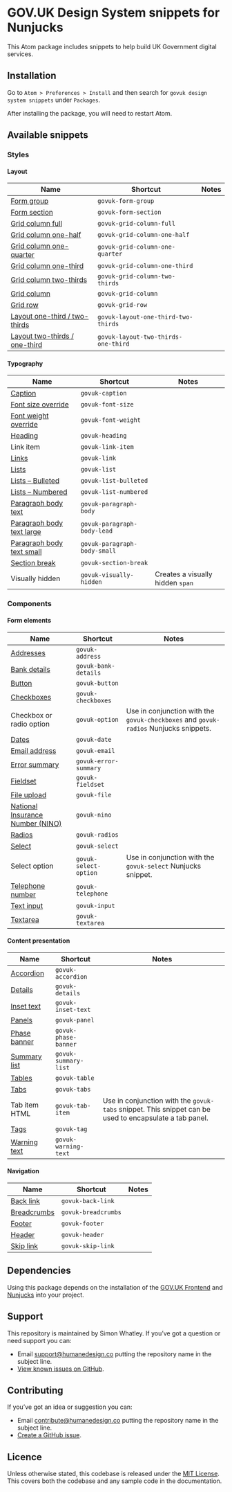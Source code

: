 # GOV.UK Design System snippets for Nunjucks

This Atom package includes snippets to help build UK Government digital services.

## Installation

Go to `Atom > Preferences > Install` and then search for `govuk design system snippets` under `Packages`.

After installing the package, you will need to restart Atom.

## Available snippets

### Styles

#### Layout

|Name|Shortcut|Notes|
|-------------------------|-------------------------|---|
|[Form group](https://design-system.service.gov.uk/)|`govuk-form-group`||
|[Form section](https://design-system.service.gov.uk/)|`govuk-form-section`||
|[Grid column full](https://design-system.service.gov.uk/styles/layout/#full-width)|`govuk-grid-column-full`||
|[Grid column one-half](https://design-system.service.gov.uk/styles/layout/#one-half)|`govuk-grid-column-one-half`||
|[Grid column one-quarter](https://design-system.service.gov.uk/styles/layout/#one-quarter)|`govuk-grid-column-one-quarter`||
|[Grid column one-third](https://design-system.service.gov.uk/styles/layout/#one-third)|`govuk-grid-column-one-third`||
|[Grid column two-thirds](https://design-system.service.gov.uk/styles/layout/#two-thirds)|`govuk-grid-column-two-thirds`||
|[Grid column](https://design-system.service.gov.uk/styles/layout/)|`govuk-grid-column`||
|[Grid row](https://design-system.service.gov.uk/styles/layout/)|`govuk-grid-row`||
|[Layout one-third / two-thirds](https://design-system.service.gov.uk/styles/layout/#two-thirds-one-third)|`govuk-layout-one-third-two-thirds`||
|[Layout two-thirds / one-third](https://design-system.service.gov.uk/styles/layout/#two-thirds-one-third)|`govuk-layout-two-thirds-one-third`||

#### Typography

|Name|Shortcut|Notes|
|-------------------------|-------------------------|---|
|[Caption](https://design-system.service.gov.uk/styles/typography/#headings-with-captions)|`govuk-caption`||
|[Font size override](https://design-system.service.gov.uk/styles/typography/#font-size)|`govuk-font-size`||
|[Font weight override](https://design-system.service.gov.uk/styles/typography/#font-weight)|`govuk-font-weight`||
|[Heading](https://design-system.service.gov.uk/styles/typography/#headings)|`govuk-heading`||
|Link item|`govuk-link-item`||
|[Links](https://design-system.service.gov.uk/styles/typography/#links)|`govuk-link`||
|[Lists](https://design-system.service.gov.uk/styles/typography/#lists)|`govuk-list`||
|[Lists – Bulleted](https://design-system.service.gov.uk/styles/typography/#bulleted-lists)|`govuk-list-bulleted`||
|[Lists – Numbered](https://design-system.service.gov.uk/styles/typography/#numbered-lists)|`govuk-list-numbered`||
|[Paragraph body text](https://design-system.service.gov.uk/styles/typography/#body)|`govuk-paragraph-body`||
|[Paragraph body text large](https://design-system.service.gov.uk/styles/typography/#lead-paragraph)|`govuk-paragraph-body-lead`||
|[Paragraph body text small](https://design-system.service.gov.uk/styles/typography/#body-small)|`govuk-paragraph-body-small`||
|[Section break](https://design-system.service.gov.uk/styles/typography/#section-break)|`govuk-section-break`||
|Visually hidden|`govuk-visually-hidden`|Creates a visually hidden `span`|

### Components

#### Form elements

|Name|Shortcut|Notes|
|-------------------------|-------------------------|---|
|[Addresses](https://design-system.service.gov.uk/patterns/addresses/)|`govuk-address`||
|[Bank details](https://design-system.service.gov.uk/patterns/bank-details/)|`govuk-bank-details`||
|[Button](https://design-system.service.gov.uk/components/button/)|`govuk-button`||
|[Checkboxes](https://design-system.service.gov.uk/components/checkboxes/)|`govuk-checkboxes`||
|Checkbox or radio option|`govuk-option`|Use in conjunction with the `govuk-checkboxes` and `govuk-radios` Nunjucks snippets.|
|[Dates](https://design-system.service.gov.uk/components/date-input/)|`govuk-date`||
|[Email address](https://design-system.service.gov.uk/patterns/email-addresses/)|`govuk-email`||
|[Error summary](https://design-system.service.gov.uk/components/error-summary/)|`govuk-error-summary`||
|[Fieldset](https://design-system.service.gov.uk/components/fieldset/)|`govuk-fieldset`||
|[File upload](https://design-system.service.gov.uk/components/file-upload/)|`govuk-file`||
|[National Insurance Number (NINO)](https://design-system.service.gov.uk/patterns/national-insurance-numbers/)|`govuk-nino`||
|[Radios](https://design-system.service.gov.uk/components/radios/)|`govuk-radios`||
|[Select](https://design-system.service.gov.uk/components/select/)|`govuk-select`||
|Select option|`govuk-select-option`|Use in conjunction with the `govuk-select` Nunjucks snippet.|
|[Telephone number](https://design-system.service.gov.uk/patterns/telephone-numbers/)|`govuk-telephone`||
|[Text input](https://design-system.service.gov.uk/components/text-input/)|`govuk-input`||
|[Textarea](https://design-system.service.gov.uk/components/textarea/)|`govuk-textarea`||

#### Content presentation

|Name|Shortcut|Notes|
|-------------------------|-------------------------|---|
|[Accordion](https://design-system.service.gov.uk/components/accordion/)|`govuk-accordion`||
|[Details](https://design-system.service.gov.uk/components/details/)|`govuk-details`||
|[Inset text](https://design-system.service.gov.uk/components/inset-text/)|`govuk-inset-text`||
|[Panels](https://design-system.service.gov.uk/components/panel/)|`govuk-panel`||
|[Phase banner](https://design-system.service.gov.uk/components/phase-banner/)|`govuk-phase-banner`||
|[Summary list](https://design-system.service.gov.uk/components/summary-list/)|`govuk-summary-list`||
|[Tables](https://design-system.service.gov.uk/components/table/)|`govuk-table`||
|[Tabs](https://design-system.service.gov.uk/components/tabs/)|`govuk-tabs`||
|Tab item HTML|`govuk-tab-item`|Use in conjunction with the `govuk-tabs` snippet. This snippet can be used to encapsulate a tab panel.|
|[Tags](https://design-system.service.gov.uk/components/tag/)|`govuk-tag`||
|[Warning text](https://design-system.service.gov.uk/components/warning-text/)|`govuk-warning-text`||

#### Navigation

|Name|Shortcut|Notes|
|-------------------------|-------------------------|---|
|[Back link](https://design-system.service.gov.uk/components/back-link/)|`govuk-back-link`||
|[Breadcrumbs](https://design-system.service.gov.uk/components/breadcrumbs/)|`govuk-breadcrumbs`||
|[Footer](https://design-system.service.gov.uk/components/footer/)|`govuk-footer`||
|[Header](https://design-system.service.gov.uk/components/header/)|`govuk-header`||
|[Skip link](https://design-system.service.gov.uk/components/skip-link/)|`govuk-skip-link`||

## Dependencies
Using this package depends on the installation of the [GOV.UK Frontend](https://www.npmjs.com/package/govuk-frontend) and [Nunjucks](https://www.npmjs.com/package/nunjucks) into your project.

## Support
This repository is maintained by Simon Whatley. If you’ve got a question or need support you can:

* Email support@humanedesign.co putting the repository name in the subject line.
* [View known issues on GitHub](https://github.com/simonwhatley/govuk-design-system-snippets-atom-package/issues).

## Contributing
If you’ve got an idea or suggestion you can:

* Email contribute@humanedesign.co putting the repository name in the subject line.
* [Create a GitHub issue](https://github.com/simonwhatley/govuk-design-system-snippets-atom-package/issues).

## Licence
Unless otherwise stated, this codebase is released under the [MIT License](https://github.com/simonwhatley/govuk-design-system-snippets-atom-package/blob/master/LICENSE). This covers both the codebase and any sample code in the documentation.
